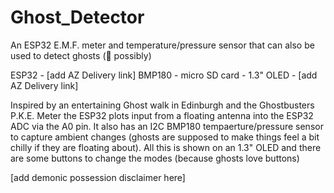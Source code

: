# Ghost_Detector
An ESP32 E.M.F. meter and temperature/pressure sensor that can also be used to detect ghosts (👻 possibly)

ESP32 - [add AZ Delivery link]
BMP180 - 
micro SD card - 
1.3" OLED - [add AZ Delivery link]

Inspired by an entertaining Ghost walk in Edinburgh and the Ghostbusters P.K.E. Meter the ESP32 plots input from a floating antenna into the ESP32 ADC via the A0 pin.  It also has an I2C BMP180 tempaerture/pressure sensor to capture ambient changes (ghosts are supposed to make things feel a bit chilly if they are floating about).  All this is shown on an 1.3" OLED and there are some buttons to change the modes (because ghosts love buttons)



[add demonic possession disclaimer here]
